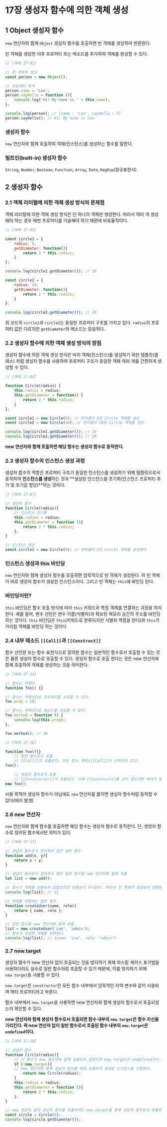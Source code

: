 # 17장 생성자 함수에 의한 객체 생성

## 1 Object 생성자 함수

`new` 연산자와 함께 `Object` 생성자 함수를 호출하면 빈 객체를 생성하여 반환한다.

빈 객체를 생성한 이후 프로퍼티 또는 메소드를 추가하여 객체를 완성할 수 있다.

```javascript
// [예제 17-01]

// 빈 객체의 생성
const person = new Object();

// 프로퍼티 추가
person.name = 'Lee';
person.sayHello = function (){
	console.log('Hi! My name is ' + this.name);
};

console.log(person); // {name : "Lee", sayHello : f}
person.sayHello(); // Hi! My name is Lee
```

### 생성자 함수

`new` 연산자와 함께 호출하여 객체(인스턴스)를 생성하는 함수를 말한다.

### 빌트인(built-in) 생성자 함수

`String`, `Number`, `Boolean`, `Function`, `Array`, `Date`, `RegExp`(정규표현식)

## 2 생성자 함수

### 2.1 객체 리터럴에 의한 객체 생성 방식의 문제점

객체 리터럴에 의한 객체 생성 방식은 단 하나의 객체만 생성한다. 따라서 여러 개 생성해야 하는 경우 매번 프로퍼티를 기술해야 하기 때문에 비효율적이다.

```javascript
// [예제 17-03]

const circle1 = {
	radius: 5,
	getDiameter: function(){
		return 2 * this.radius;
	}
};

console.log(circle1.getDiameter()); // 10

const circle2 = {
	radius: 10,
	getDiameter: function(){
		return 2 * this.radius;
	}
};

console.log(circle2.getDiameter()); // 20

```

위 코드의 `circle1`과 `circle2`는 동일한 프로퍼티 구조를 가지고 있다. `radius`의 프로퍼티 값은 다르지만  `getDiameter`의 메소드는 동일하다.

### 2.2 생성자 함수에 의한 객체 생성 방식의 장점

생성자 함수에 의한 객체 생성 방식은 마치 객체(인스턴스)를 생성하기 위한 템플릿(클래스) 처럼 생성자 함수를 사용하여 프로퍼티 구조가 동일한 객체 여러 개를 간편하게 생성할 수 있다.

```javascript
// [예제 17-04]

function Circle(radius) {
	this.radius = radius;
	this.getDiameter = function() {
		return 2 * this.radius;
	}
};

const circle1 = new Circle(5); // 반지름이 5인 Circle 객체를 생성
const circle2 = new Circle(10); // 반지름이 10인 Circle 객체를 생성

console.log(circle1.getDiameter()); // 10
console.log(circle2.getDiameter()); // 20

```

**new 연산자와 함께 호출하면 해당 함수는 생성자 함수로 동작한다.**

### 2.3 생성자 함수의 인스턴스 생성 과정

생성자 함수의 역할은 프로퍼티 구조가 동일한 인스턴스를 생성하기 위해 템플릿으로서 동작하여 **인스턴스를 생성**하는 것과 **생성된 인스턴스를 초기화(인스턴스 프로퍼티 추가 및 초기값 할당)**하는 것이다.

```javascript
// [예제 17-07]

// 생성자 함수
function Circle(radius){
	// 인스턴스 초기화
	this.radius = radius;
	this.getDiameter = function (){
		return 2 * this.radius;
	};
}

// 인스턴스 생성
const circle1 = new Circle(5); // 반지름이 5인 Circle 객체를 생성한다.
```

### 인스턴스 생성과 this 바인딩

`new` 연산자와 함께 생성자 함수를 호출하면 암묵적으로 빈 객체가 생성된다. 이 빈 객체가 바로 생성자 함수가 생성한 인스턴스이다. 그리고 빈 객체는 `this`에 바인딩 된다.

### 바인딩이란?

`this` 바인딩은 함수 호출 방식에 따라 `this` 키워드와 특정 객체를 연결하는 과정을 의미한다. 예를 들어, 변수 선언은 변수 이름(식별자)과 확보된 메모리 공간의 주소를 바인딩하는 것이다. `this` 바인딩은 `this`(키워드로 분류되지만 식별자 역할을 한다)와 `this`가 가리킬 객체를 바인딩 하는 것이다.

### 2.4 내부 메소드 `[[Call]]`과 `[[Construct]]`

함수 선언문 또는 함수 표현식으로 정의한 함수는 일반적인 함수로서 호출할 수 있는 것은 물론 생성자 함수로 호출할 수 있다. 생성자 함수로 호출 한다는 것은 new 연산자와 함께 호출하여 객체를 생성하는 것을 의미한다.

```javascript
// [예제 17-13]

// 함수는 객체다
function foo() {}

// 함수는 객체이므로 프로퍼티를 소유할 수 있다.
foo.prop = 10;

// 함수는 객체이므로 메소드를 소유할 수 있다.
foo.method = function () {
	console.log(this.prop);
};

foo.method(); // 10
```

```javascript
// [예제 17-16]

function foo(){}
	// 일반 함수로서 호출
	// [[Call]]이 호출된다. 모든 함수 객체는[[Call]]이 구현되어 있다.
foo();

	// 생성자 함수로서 호출
	// [[Constructor]]가 호출된다. 이때 [[Construct]]를 갖지 않는다면 에러가 발생한다.
new foo();
```

사용 목적이 생성자 함수가 아님에도 `new` 연산자를 붙이면 생성자 함수처럼 동작할 수 있다(에러 발생)

### 2.6 new 연산자

`new` 연산자와 함께 함수를 호출하면 해당 함수는 생성자 함수로 동작한다. 단, 생성자 함수로 정의된 함수에서만 의미가 있다.

```javascript
// [예제 17-17]

// 생성자 함수로서 정의하지 않은 일반 함수
function add(x, y){
	return x + y;
}

// 생성자 함수로서 정의하지 않은 일반 함수를 new 연산자와 함께 호출
let list = new add();

// 함수가 객체를 반환하지 않았으므로 반환문이 무시된다. 따라서 빈 객체가 생성되어 반환된다.
console.log(list); // {}

// 객체를 반환하는 일반 함수
function createUser(name, role){
	return { name, role };
}

// 일반 함수를 new 연산자와 함께 호출
list = new createUser('Lee', 'admin');
// 함수가 생성한 객체를 반환한다.
console.log(list); // {name: "Lee", role: "admin"}
```

### 2.7 new.target

생성자 함수가 new 연산자 없이 호출되는 것을 방지하기 위해 파스칼 케이스 표기법을 사용하더라도 실수로 일반 함수처럼 호출할 수 있기 때문에, 이를 방지하기 위해 `new.target`을 사용할 수 있다.

`new.target`은 `constructor`인 모든 함수 내부에서 암묵적인 지역 변수와 같이 사용되며 메타 프로퍼티라고 부른다.

함수 내부에서 `new.target`을 사용하면 new 연산자와 함께 생성자 함수로서 호출되었는지 확인할 수 있다.

**new 연산자와 함께 생성자 함수로서 호출되면 함수 내부의 `new.target`은 함수 자신을 가리킨다. 즉 new 연산자 없이 일반 함수로서 호출된 함수 내부의 `new.target`은 `undefined`이다.**

```javascript
// [예제 17-19]

// 생성자 함수
function Circle(radius){
	// 이 함수가 new 연산자와 함께 호출되지 않았다면 new.target은 undefined이다.
	if (!new.target){
	// new 연산자와 함께 생성자 함수를 재귀 호출하여 생성된 인스턴스를 반환한다.
		return new Circle(radius);	
	}
	this.radius = radius;
	this.getDiameter = function (){
		return 2 * this.radius;
	};
}

// new 연산자 없이 생성자 함수를 호출하여도 new.target을 통해 생성자 함수로서 호출된다.
const circle = Circle(5);
console.log(circle.getDiameter());
```